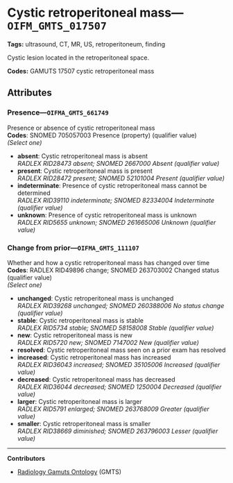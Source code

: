 # Cystic retroperitoneal mass—`OIFM_GMTS_017507`

**Tags:** ultrasound, CT, MR, US, retroperitoneum, finding

Cystic lesion located in the retroperitoneal space.

**Codes:** GAMUTS 17507 cystic retroperitoneal mass

## Attributes

### Presence—`OIFMA_GMTS_661749`

Presence or absence of cystic retroperitoneal mass  
**Codes**: SNOMED 705057003 Presence (property) (qualifier value)  
*(Select one)*

- **absent**: Cystic retroperitoneal mass is absent  
_RADLEX RID28473 absent; SNOMED 2667000 Absent (qualifier value)_
- **present**: Cystic retroperitoneal mass is present  
_RADLEX RID28472 present; SNOMED 52101004 Present (qualifier value)_
- **indeterminate**: Presence of cystic retroperitoneal mass cannot be determined  
_RADLEX RID39110 indeterminate; SNOMED 82334004 Indeterminate (qualifier value)_
- **unknown**: Presence of cystic retroperitoneal mass is unknown  
_RADLEX RID5655 unknown; SNOMED 261665006 Unknown (qualifier value)_

### Change from prior—`OIFMA_GMTS_111107`

Whether and how a cystic retroperitoneal mass has changed over time  
**Codes**: RADLEX RID49896 change; SNOMED 263703002 Changed status (qualifier value)  
*(Select one)*

- **unchanged**: Cystic retroperitoneal mass is unchanged  
_RADLEX RID39268 unchanged; SNOMED 260388006 No status change (qualifier value)_
- **stable**: Cystic retroperitoneal mass is stable  
_RADLEX RID5734 stable; SNOMED 58158008 Stable (qualifier value)_
- **new**: Cystic retroperitoneal mass is new  
_RADLEX RID5720 new; SNOMED 7147002 New (qualifier value)_
- **resolved**: Cystic retroperitoneal mass seen on a prior exam has resolved  
- **increased**: Cystic retroperitoneal mass has increased  
_RADLEX RID36043 increased; SNOMED 35105006 Increased (qualifier value)_
- **decreased**: Cystic retroperitoneal mass has decreased  
_RADLEX RID36044 decreased; SNOMED 1250004 Decreased (qualifier value)_
- **larger**: Cystic retroperitoneal mass is larger  
_RADLEX RID5791 enlarged; SNOMED 263768009 Greater (qualifier value)_
- **smaller**: Cystic retroperitoneal mass is smaller  
_RADLEX RID38669 diminished; SNOMED 263796003 Lesser (qualifier value)_

---

**Contributors**

- [Radiology Gamuts Ontology](https://gamuts.net/) (GMTS)